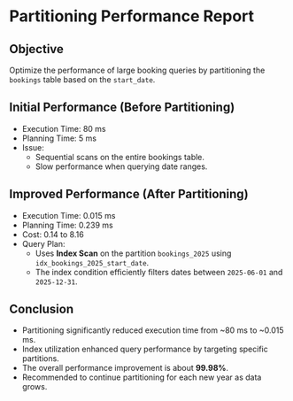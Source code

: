 # Partitioning Performance Report

## Objective

Optimize the performance of large booking queries by partitioning the `bookings` table based on the `start_date`.

## Initial Performance (Before Partitioning)

- Execution Time: 80 ms
- Planning Time: 5 ms
- Issue:
  - Sequential scans on the entire bookings table.
  - Slow performance when querying date ranges.

## Improved Performance (After Partitioning)

- Execution Time: 0.015 ms
- Planning Time: 0.239 ms
- Cost: 0.14 to 8.16
- Query Plan:
  - Uses **Index Scan** on the partition `bookings_2025` using `idx_bookings_2025_start_date`.
  - The index condition efficiently filters dates between `2025-06-01` and `2025-12-31`.

## Conclusion

- Partitioning significantly reduced execution time from ~80 ms to ~0.015 ms.
- Index utilization enhanced query performance by targeting specific partitions.
- The overall performance improvement is about **99.98%**.
- Recommended to continue partitioning for each new year as data grows.
